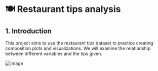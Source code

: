 # 🍽️ Restaurant tips analysis

## 1. Introduction 
This project aims to use the restaurant tips dataset to practice creating composition plots and visualizations. We will examine the relationship between different variables and the tips given.

![image]([https://github.com/user-attachments/assets/7af77d54-acf7-4fd5-9c52-ff382149971f](https://github.com/TuanTran2025/Restaurant-tips-analysis/blob/main/restaurant_img.jpg))
